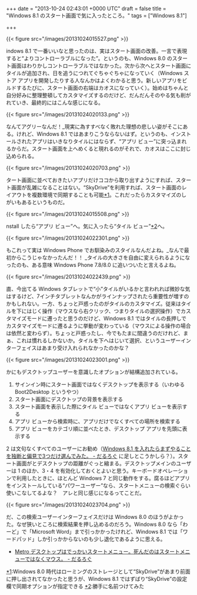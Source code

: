 
+++
date = "2013-10-24 02:43:01 +0000 UTC"
draft = false
title = "Windows 8.1 のスタート画面で気に入ったところ。"
tags = ["Windows 8.1"]

+++


{{< figure src="/images/20131024015527.png"  >}}

indows 8.1 で一番いいなと思ったのは、実はスタート画面の改善。一言で表現すると“よりコントローラブルになった”。というのも、Windows 8.0 のスタート画面はわりかしコントローラブルではなかった。次から次へとスタート画面にタイルが追加され、日を追うにつれてぐちゃぐちゃになっていく（Windows ストア アプリを開発したりする人なんかはよくわかると思う。新しいアプリをビルドするたびに、スタート画面の右端はカオスになっていく）。始めはちゃんと自分好みに整理整頓してカスタマイズするのだけど、だんだんそのやる気も削がれていき、最終的にはこんな感じになる。

{{< figure src="/images/20131024020133.png"  >}}

なんてアグリーなんだ！_現実に為すすべなく敗れた理想の悲しい姿がそこにある。けれど、Windows 8.1 ではあまりこうならないはず。というのも、インストールされたアプリはいきなりタイルにはならず、“アプリ ビュー”に突っ込まれるからだ。スタート画面を上へめくると現れるのがそれで、カオスはここに封じ込められる。

{{< figure src="/images/20131024020703.png"  >}}

タート画面に並べておきたいアプリだけココから取り出すようにすれば、スタート画面が乱雑になることはない。“SkyDrive”を利用すれば、スタート画面のレイアウトを複数環境で同期することも可能<a href="#f-61ab5e42" name="fn-61ab5e42" title="Windows 8.0 時代はローミングのストレージとして“SkyDrive”があまり前面に押し出されてなかったと思うが、Windows 8.1 ではずばり“SkyDrive”の設定欄で同期オプションが指定できる">*1</a>。これだったらカスタマイズのしがいもあるというものだ。

{{< figure src="/images/20131024015508.png"  >}}

nstall したら“アプリ ビュー”へ。気に入ったら“タイル ビュー”<a href="#f-ed8ad1be" name="fn-ed8ad1be" title="勝手に名前つけてみた">*2</a>へ。

{{< figure src="/images/20131024022301.png"  >}}

もこれって実は Windows Phone でお馴染みのスタイルなんだよね。_なんで最初からこうじゃなかったんだ！！ _タイルの大きさを自由に変えられるようになったのも、ある意味 Windows Phone 7.8/8.0 に追いついたと言えるよね。

{{< figure src="/images/20131024022439.png"  >}}

直、今出てる Windows タブレットで“小”タイルがいるかと言われれば微妙な気はするけど、7インチタブレットなんかがラインナップされたら重要性が増すのかもしれない。一方、ちょっと戸惑ったのがタイルのカスタマイズ。従来はタイルを下にはじく操作（マウスなら右クリック、つまりタイルの選択操作）でカスタマイズモードに遷ったと思うのだけど、Windows 8.1 ではタイルの長押しでカスタマイズモードに遷るように挙動が変わっている（マウスによる操作の場合は依然と変わらず）。ちょっと戸惑ったし、今でもたまに間違うのだけれど、まぁ、これは慣れるしかないか。タイルを下へはじいて選択、というユーザーインターフェイスはあまり受け入れられなかったのかな？

{{< figure src="/images/20131024023001.png"  >}}

かにもデスクトップユーザーを意識したオプションが結構追加されている。

<ol>
<li>サインイン時にスタート画面ではなくデスクトップを表示する（いわゆる Boot2Desktop というやつ）</li>
<li>スタート画面にデスクトップの背景を表示する</li>
<li>スタート画面を表示した際にタイル ビューではなくアプリ ビューを表示する</li>
<li>アプリ ビューから検索時に、アプリだけでなくすべての場所を検索する</li>
<li>アプリ ビューをカテゴリ順に並べたとき、デスクトップ アプリを先頭に表示する</li>
</ol>2 は文句なくすべてのユーザーにお勧め（<a href="https://blog.daruyanagi.jp/entry/2013/10/18/003351">Windows 8.1 を入れたらまずやることを独断と偏見で3つだけ選んでみた。 - だるろぐ</a> に足しとこうかしら？）。スタート画面がとデスクトップの距離がぐっと縮まる。デスクトップメインのユーザーは 1 のほか、3・4 を有効化しておくとよいと思う。キーボードオペレーションで利用したときに、ほとんど Windows 7 と同じ動作をする。腐るほどアプリをインストールしている“パワーユーザー”なら、スタートメニューの検索ぐらい使いこなしてるよな？　アレと同じ感じになるってことだ。

{{< figure src="/images/20131024023704.png"  >}}

だ、この検索ユーザーインターフェイスだけは Windows 8.0 のほうがよかった。なぜ狭いところに検索結果を押し込めるのだろう。Windows 8.0 なら「わーど」で「Microsoft Word」まで引っかかったけれど、Windows 8.1 では「ワードパッド」しか引っかからないのも少し退化であるように思える。

<ul>
<li><a href="https://blog.daruyanagi.jp/entry/2012/06/06/204210">Metro デスクトップはでっかいスタートメニュー。死んだのはスタートメニューではなくマウス。 - だるろぐ</a></li>
</ul><div class="footnote">
<a href="#fn-61ab5e42" name="f-61ab5e42" class="footnote-number">*1</a><span class="footnote-delimiter">:</span><span class="footnote-text">Windows 8.0 時代はローミングのストレージとして“SkyDrive”があまり前面に押し出されてなかったと思うが、Windows 8.1 ではずばり“SkyDrive”の設定欄で同期オプションが指定できる</span>
<a href="#fn-ed8ad1be" name="f-ed8ad1be" class="footnote-number">*2</a><span class="footnote-delimiter">:</span><span class="footnote-text">勝手に名前つけてみた</span>
</div>


